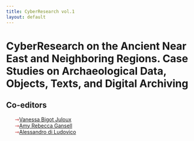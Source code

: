 ```yaml
---
title: CyberResearch vol.1
layout: default
---
```


# CyberResearch on the Ancient Near East and Neighboring Regions. Case Studies on Archaeological Data, Objects, Texts, and Digital Archiving

## Co-editors
<ul style="list-style-type: none;">
<li><span style="color:#b30000; font-size: 14px">&#8702;</span><a href="http://vanessajuloux.xyz" target="_blank">Vanessa Bigot Juloux</a></li>
<li><span style="color:#b30000; font-size: 14px">&#8702;</span><a href="https://stjohns.academia.edu/AmyRebeccaGansell" target="_blank">Amy Rebecca Gansell</a></li>
<li><span style="color:#b30000; font-size: 14px">&#8702;</span><a href="https://uniroma1.academia.edu/AlessandroDiLudovico" target="_blank">Alessandro di Ludovico</a></li>
</ul>
